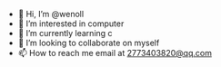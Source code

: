 - 👋 Hi, I’m @wenoll
- 👀 I’m interested in computer
- 🌱 I’m currently learning c
- 💞️ I’m looking to collaborate on myself
- 📫 How to reach me  email at 2773403820@qq.com

<!---
wenoll/wenoll is a ✨ special ✨ repository because its `README.md` (this file) appears on your GitHub profile.
You can click the Preview link to take a look at your changes.
--->

